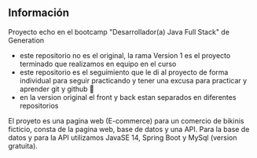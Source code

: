 ## Información

Proyecto echo en el bootcamp "Desarrollador(a) Java Full Stack" de Generation
  * este repositorio no es el original, la rama Version 1 es el proyecto terminado que realizamos en equipo en el curso
  * este repositorio es el seguimiento que le di al proyecto de forma individual para seguir practicando y tener una excusa para practicar y aprender git y github 🦝
  * en la version original el front y back estan separados en diferentes repositorios

El proyeto es una pagina web (E-commerce) para un comercio de bikinis ficticio, consta de la pagina web, base de datos y una API. Para la base de datos y para la API utilizamos JavaSE 14, Spring Boot y MySql (version gratuita).
